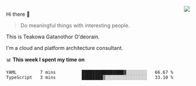<img align="right" src="https://github-readme-stats.vercel.app/api?username=Teakowa&show_icons=true&icon_color=2f80ed&text_color=718096&bg_color=ffffff&hide_title=true" />

Hi there 👋

> Do meaningful things with interesting people.

This is Teakowa Gatanothor O'deorain.

I'm a cloud and platform architecture consultant.

📊 **This week I spent my time on**
<!--START_SECTION:waka-->
```text
YAML         7 mins          ████████████████▓░░░░░░░░   66.67 % 
TypeScript   3 mins          ████████▒░░░░░░░░░░░░░░░░   33.10 % 
```
<!--END_SECTION:waka-->

